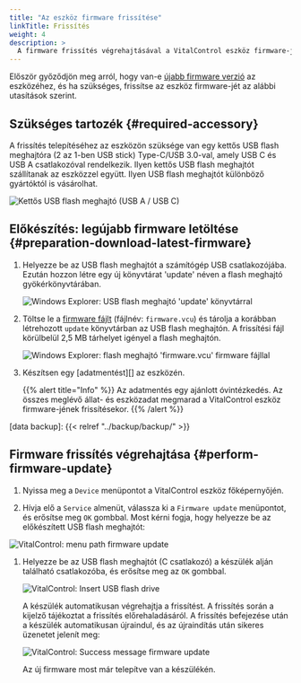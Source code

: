 ```yaml
---
title: "Az eszköz firmware frissítése"
linkTitle: Frissítés
weight: 4
description: >
  A firmware frissítés végrehajtásával a VitalControl eszköz firmware-je frissíthető a legújabb elérhető verziókra.
---
```

Először győződjön meg arról, hogy van-e [újabb firmware verzió](../versions/) az eszközéhez, és ha szükséges, frissítse az eszköz firmware-jét az alábbi utasítások szerint.

## Szükséges tartozék {#required-accessory}

A frissítés telepítéséhez az eszközön szüksége van egy kettős USB flash meghajtóra (2 az 1-ben USB stick) Type-C/USB 3.0-val, amely USB C és USB A csatlakozóval rendelkezik. Ilyen kettős USB flash meghajtót szállítanak az eszközzel együtt. Ilyen USB flash meghajtót különböző gyártóktól is vásárolhat.

![Kettős USB flash meghajtó (USB A / USB C)](/images/firmware/update/usb-dual-stick.svg "Kettős USB flash meghajtó")

## Előkészítés: legújabb firmware letöltése {#preparation-download-latest-firmware}

1. Helyezze be az USB flash meghajtót a számítógép USB csatlakozójába. Ezután hozzon létre egy új könyvtárat 'update' néven a flash meghajtó gyökérkönyvtárában.

    ![Windows Explorer: USB flash meghajtó 'update' könyvtárral](../images/create-folder-update.png "USB flash meghajtó: 'update' könyvtár")

1. Töltse le a [firmware fájlt](/download/firmware.vcu) (fájlnév: `firmware.vcu`) és tárolja a korábban létrehozott `update` könyvtárban az USB flash meghajtón. A frissítési fájl körülbelül 2,5 MB tárhelyet igényel a flash meghajtón.

    ![Windows Explorer: flash meghajtó 'firmware.vcu' firmware fájllal](../images/save-firmware-file.png "Flash meghajtó firmware fájllal")

1. Készítsen egy [adatmentést][] az eszközén.

    {{% alert title="Info" %}}
Az adatmentés egy ajánlott óvintézkedés. Az összes meglévő állat- és eszközadat megmarad a VitalControl eszköz firmware-jének frissítésekor.
    {{% /alert %}}

[data backup]: {{< relref "../backup/backup/" >}}

## Firmware frissítés végrehajtása {#perform-firmware-update}

1. Nyissa meg a `Device` menüpontot a VitalControl eszköz főképernyőjén.

1. Hívja elő a `Service` almenüt, válassza ki a `Firmware update` menüpontot, és erősítse meg `OK` gombbal. Most kérni fogja, hogy helyezze be az előkészített USB flash meghajtót:

![VitalControl: menu path firmware update](../images/firmware-update.png "Firmware update")

1. Helyezze be az USB flash meghajtót (C csatlakozó) a készülék alján található csatlakozóba, és erősítse meg az `OK` gombbal.

    ![VitalControl: Insert USB flash drive](/images/firmware/update/plug-in-dual-usb-stick.svg "Insert USB flash drive")

    A készülék automatikusan végrehajtja a frissítést. A frissítés során a kijelző tájékoztat a frissítés előrehaladásáról. A frissítés befejezése után a készülék automatikusan újraindul, és az újraindítás után sikeres üzenetet jelenít meg:

   ![VitalControl: Success message firmware update](../images/update-success.png "Success firmware update")

   Az új firmware most már telepítve van a készülékén.
